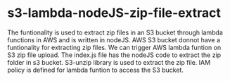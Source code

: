 # s3-lambda-nodeJS-zip-file-extract
The funtionality is used to extract zip files in an S3 bucket through lambda functions in AWS and is written in nodeJS.
AWS S3 bucket donnot have a funtionality for extracting zip files.
We can trigger AWS lambda funtion on S3 zip file upload.
The index.js file has the nodeJS code to extract the zip folder in s3 bucket.
S3-unzip library is used to extract the zip file.
IAM policy is defined for lambda funtion to access the S3 bucket.
